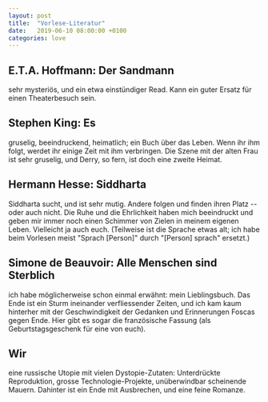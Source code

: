 ```yaml
---
layout: post
title:  "Vorlese-Literatur"
date:   2019-06-10 08:00:00 +0100
categories: love
---
```

## E.T.A. Hoffmann: Der Sandmann
sehr mysteriös, und ein etwa einstündiger Read. Kann ein guter Ersatz für einen Theaterbesuch sein.

## Stephen King: Es
gruselig, beeindruckend, heimatlich; ein Buch über das Leben. Wenn ihr ihm folgt, werdet ihr einige Zeit mit ihm verbringen. Die Szene mit der alten Frau ist sehr gruselig, und Derry, so fern, ist doch eine zweite Heimat.

## Hermann Hesse: Siddharta
Siddharta sucht, und ist sehr mutig. Andere folgen und finden ihren Platz -- oder auch nicht. Die Ruhe und die Ehrlichkeit haben mich beeindruckt und geben mir immer noch einen Schimmer von Zielen in meinem eigenen Leben. Vielleicht ja auch euch. (Teilweise ist die Sprache etwas alt; ich habe beim Vorlesen meist "Sprach [Person]" durch "[Person] sprach" ersetzt.)


## Simone de Beauvoir: Alle Menschen sind Sterblich
ich habe möglicherweise schon einmal erwähnt: mein Lieblingsbuch. Das Ende ist ein Sturm ineinander verfliessender Zeiten, und ich kam kaum hinterher mit der Geschwindigkeit der Gedanken und Erinnerungen Foscas gegen Ende. Hier gibt es sogar die französische Fassung (als Geburtstagsgeschenk für eine von euch).

## Wir
eine russische Utopie mit vielen Dystopie-Zutaten: Unterdrückte Reproduktion, grosse Technologie-Projekte, unüberwindbar scheinende Mauern. Dahinter ist ein Ende mit Ausbrechen, und eine feine Romanze.